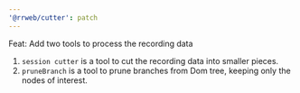 ```yaml
---
'@rrweb/cutter': patch
---
```


Feat: Add two tools to process the recording data

1. `session cutter` is a tool to cut the recording data into smaller pieces.
2. `pruneBranch` is a tool to prune branches from Dom tree, keeping only the nodes of interest.
